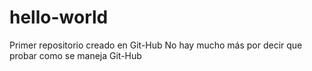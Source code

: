 # hello-world
Primer repositorio creado en Git-Hub
No hay mucho más por decir que probar como se maneja Git-Hub
